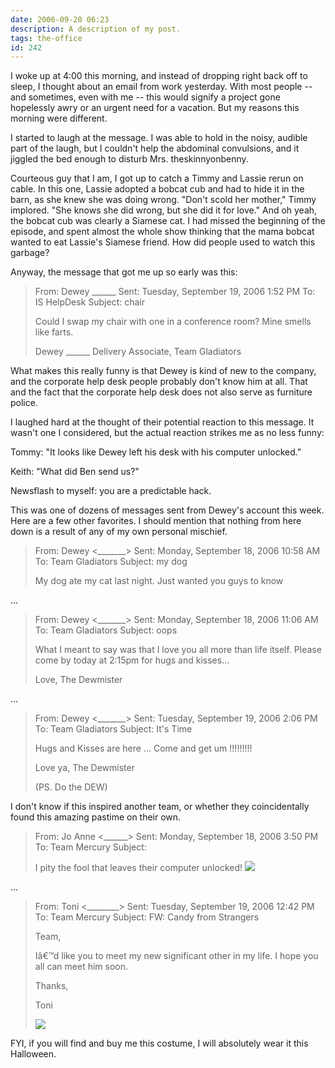 ```yaml
---
date: 2006-09-20 06:23
description: A description of my post.
tags: the-office
id: 242
---
```

I woke up at 4:00 this morning, and instead of dropping right back off to sleep, I thought about an email from work yesterday.  With most people -- and sometimes, even with me -- this would signify a project gone hopelessly awry or an urgent need for a vacation.  But my reasons this morning were different.

I started to laugh at the message.  I was able to hold in the noisy, audible part of the laugh, but I couldn't help the abdominal convulsions, and it jiggled the bed enough to disturb Mrs. theskinnyonbenny.
<!--more-->
Courteous guy that I am, I got up to catch a Timmy and Lassie rerun on cable.  In this one, Lassie adopted a bobcat cub and had to hide it in the barn, as she knew she was doing wrong.  "Don't scold her mother," Timmy implored. "She knows she did wrong, but she did it for love."  And oh yeah, the bobcat cub was clearly a Siamese cat.  I had missed the beginning of the episode, and spent almost the whole show thinking that the mama bobcat wanted to eat Lassie's Siamese friend.  How did people used to watch this garbage?

Anyway, the message that got me up so early was this:

<blockquote>From: Dewey ______ 
Sent: Tuesday, September 19, 2006 1:52 PM
To: IS HelpDesk
Subject: chair

Could I swap my chair with one in a conference room?  Mine smells like farts.

Dewey ______
Delivery Associate, Team Gladiators</blockquote>

What makes this really funny is that Dewey is kind of new to the company, and the corporate help desk people probably don't know him at all.  That and the fact that the corporate help desk does not also serve as furniture police.

I laughed hard at the thought of their potential reaction to this message.  It wasn't one I considered, but the actual reaction strikes me as no less funny:

Tommy:  "It looks like Dewey left his desk with his computer unlocked."

Keith:  "What did Ben send us?"

Newsflash to myself:  you are a predictable hack.

This was one of dozens of messages sent from Dewey's account this week.  Here are a few other favorites.  I should mention that nothing from here down is a result of any of my own personal mischief.

<blockquote>From: Dewey <_______> 
Sent: Monday, September 18, 2006 10:58 AM
To: Team Gladiators
Subject: my dog

My dog ate my cat last night. 
Just wanted you guys to know
</blockquote>

...

<blockquote>From: Dewey <_______> 
Sent: Monday, September 18, 2006 11:06 AM
To: Team Gladiators
Subject: oops

What I meant to say was that I love you all more than life itself.
Please come by today at 2:15pm for hugs and kisses...

Love, 
The Dewmister
</blockquote>

...

<blockquote>From: Dewey <_______> 
Sent: Tuesday, September 19, 2006 2:06 PM
To: Team Gladiators
Subject: It's Time

Hugs and Kisses are here ... Come and get um !!!!!!!!!

Love ya, 
The Dewmister

(PS. Do the DEW)</blockquote>

I don't know if this inspired another team, or whether they coincidentally found this amazing pastime on their own.

<blockquote>From: Jo Anne <______> 
Sent: Monday, September 18, 2006 3:50 PM
To: Team Mercury
Subject: 

I pity the fool that leaves their computer unlocked!
<img src="/img/mrt.jpg">
</blockquote>

...

<blockquote>From: Toni <________> 
Sent: Tuesday, September 19, 2006 12:42 PM
To: Team Mercury
Subject: FW: Candy from Strangers

Team,

Iâ€™d like you to meet my new significant other in my life.  I hope you all can meet him soon.

Thanks,

Toni

<img src="/img/candycostume.jpg">
</blockquote>

FYI, if you will find and buy me this costume, I will absolutely wear it this Halloween.




